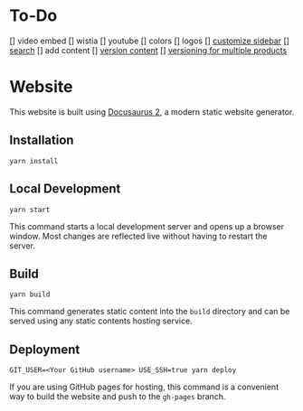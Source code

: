 # To-Do

[] video embed
   [] wistia
   [] youtube
[] colors
[] logos
[] [customize sidebar](https://docusaurus.io/docs/sidebar)
[] [search](https://docusaurus.io/docs/search)
[] add content
[] [version content](https://docusaurus.io/docs/versioning)
[] [versioning for multiple products](https://docusaurus.io/docs/docs-multi-instance)


# Website

This website is built using [Docusaurus 2](https://docusaurus.io/), a modern static website generator.

## Installation

```console
yarn install
```

## Local Development

```console
yarn start
```

This command starts a local development server and opens up a browser window. Most changes are reflected live without having to restart the server.

## Build

```console
yarn build
```

This command generates static content into the `build` directory and can be served using any static contents hosting service.

## Deployment

```console
GIT_USER=<Your GitHub username> USE_SSH=true yarn deploy
```

If you are using GitHub pages for hosting, this command is a convenient way to build the website and push to the `gh-pages` branch.
